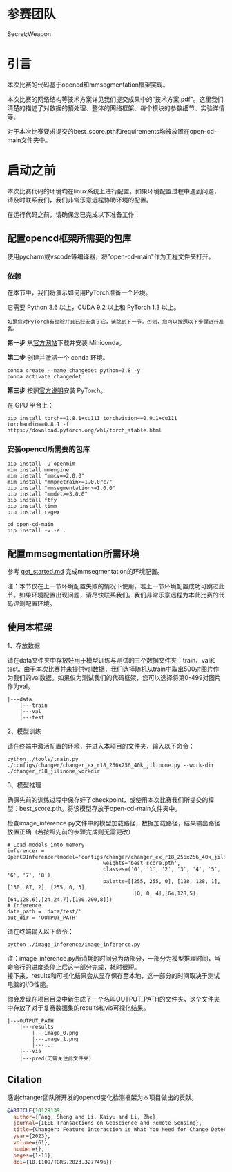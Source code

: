 # 参赛团队

Secret;Weapon

# 引言

本次比赛的代码基于opencd和mmsegmentation框架实现。

本次比赛的网络结构等技术方案详见我们提交成果中的“技术方案.pdf”。这里我们清楚的描述了对数据的预处理、整体的网络框架、每个模块的参数细节、实验详情等。

对于本次比赛要求提交的best_score.pth和requirements均被放置在open-cd-main文件夹中。

# 启动之前

本次比赛代码的环境均在linux系统上进行配置。如果环境配置过程中遇到问题，请及时联系我们，我们非常乐意远程协助环境的配置。

在运行代码之前，请确保您已完成以下准备工作：

## 配置opencd框架所需要的包库

使用pycharm或vscode等编译器，将"open-cd-main"作为工程文件夹打开。

### 依赖

在本节中，我们将演示如何用PyTorch准备一个环境。

它需要 Python 3.6 以上，CUDA 9.2 以上和 PyTorch 1.3 以上。

```
如果您对PyTorch有经验并且已经安装了它，请跳到下一节。否则，您可以按照以下步骤进行准备。
```

**第一步** 从[官方网站](https://docs.conda.io/en/latest/miniconda.html)下载并安装 Miniconda。

**第二步** 创建并激活一个 conda 环境。

```shell
conda create --name changedet python=3.8 -y
conda activate changedet
```

**第三步** 按照[官方说明](https://pytorch.org/get-started/locally/)安装 PyTorch。

在 GPU 平台上：

```
pip install torch==1.8.1+cu111 torchvision==0.9.1+cu111 torchaudio==0.8.1 -f https://download.pytorch.org/whl/torch_stable.html
```

### 安装opencd所需要的包库

```
pip install -U openmim
mim install mmengine
mim install "mmcv==2.0.0"
mim install "mmpretrain>=1.0.0rc7"
pip install "mmsegmentation>=1.0.0"
pip install "mmdet>=3.0.0"
pip install ftfy
pip install timm
pip install regex
```
```
cd open-cd-main
pip install -v -e .
```

## 配置mmsegmentation所需环境

参考 [get_started.md](https://github.com/open-mmlab/mmsegmentation/blob/master/docs/en/get_started.md#installation) 完成mmsegmentation的环境配置。

注：本节仅在上一节环境配置失败的情况下使用，若上一节环境配置成功可跳过此节。如果环境配置出现问题，请尽快联系我们。我们非常乐意远程为本此比赛的代码评测配置环境。

## 使用本框架

1、存放数据

请在data文件夹中存放好用于模型训练与测试的三个数据文件夹：train、val和test。由于本次比赛并未提供val数据，我们选择随机从train中取出500对图片作为我们的val数据。如果仅为测试我们的代码框架，您可以选择将第0-499对图片作为val。

```
|---data
    |---train
    |---val
    |---test
```

2、模型训练

请在终端中激活配置的环境，并进入本项目的文件夹，输入以下命令：

```
python ./tools/train.py ./configs/changer/changer_ex_r18_256x256_40k_jilinone.py --work-dir ./changer_r18_jilinone_workdir
```

3、模型推理

确保先前的训练过程中保存好了checkpoint，或使用本次比赛我们所提交的模型：best_score.pth。将该模型存放于open-cd-main文件夹中。

检查image_inference.py文件中的模型加载路径，数据加载路径，结果输出路径放置正确（若按照先前的步骤完成则无需更改）

```
# Load models into memory
inferencer = OpenCDInferencer(model='configs/changer/changer_ex_r18_256x256_40k_jilinone.py',
                               weights='best_score.pth',
                               classes=('0', '1', '2', '3', '4', '5', '6', '7', '8'), 
                               palette=[[255, 255, 0], [128, 128, 1], [130, 87, 2], [255, 0, 3],
                                         [0, 0, 4],[64,128,5],[64,128,6],[24,24,7],[100,200,8]])
# Inference
data_path = 'data/test/'
out_dir = 'OUTPUT_PATH'
```

请在终端输入以下命令：

```
python ./image_inference/image_inference.py
```

注：image_inference.py所消耗的时间分为两部分，一部分为模型推理时间，当命令行的进度条停止后这一部分完成，耗时很短。   
接下来，results和可视化结果会从显存保存至本地，这一部分的时间取决于测试电脑的I/O性能。

你会发现在项目目录中新生成了一个名叫OUTPUT_PATH的文件夹，这个文件夹中存放了对于复赛数据集的results和vis可视化结果。

```
|---OUTPUT_PATH
    |---results
        |---image_0.png
        |---image_1.png
        |---...
    |---vis
    |---pred(无需关注此文件夹)
```

## Citation
感谢changer团队所开发的opencd变化检测框架为本项目做出的贡献。
```bibtex
@ARTICLE{10129139,
  author={Fang, Sheng and Li, Kaiyu and Li, Zhe},
  journal={IEEE Transactions on Geoscience and Remote Sensing}, 
  title={Changer: Feature Interaction is What You Need for Change Detection}, 
  year={2023},
  volume={61},
  number={},
  pages={1-11},
  doi={10.1109/TGRS.2023.3277496}}
```
